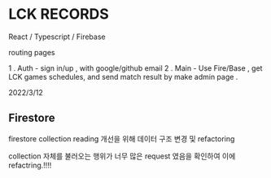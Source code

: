 # LCK RECORDS 

  React / Typescript / Firebase
  
  routing pages 
  
   1 . Auth - sign in/up , with google/github email
   2 . Main - Use Fire/Base , get LCK games schedules, and send match result by make admin page .

2022/3/12

## Firestore

firestore collection reading 개선을 위해 데이터 구조 변경 및 refactoring

collection 자체를 불러오는 행위가 너무 많은 request 였음을 확인하여 이에 refactring.!!!!
